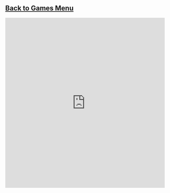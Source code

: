 ## [Back to Games Menu](https://simatalk.github.io/games)

<iframe src="https://i.simmer.io/@play4fun/minitetris" style="width:100%;height:540px;border:0"></iframe>

